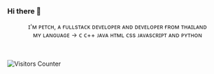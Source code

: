 ### Hi there 👋

<p align="center">
  <span>ɪ'ᴍ ᴘᴇᴛᴄʜ, ᴀ ғᴜʟʟsᴛᴀᴄᴋ ᴅᴇᴠᴇʟᴏᴘᴇʀ ᴀɴᴅ ᴅᴇᴠᴇʟᴏᴘᴇʀ ғʀᴏᴍ ᴛʜᴀɪʟᴀɴᴅ</span><br>
  <span>ᴍʏ ʟᴀɴɢᴜᴀɢᴇ → ᴄ ᴄ++ ᴊᴀᴠᴀ ʜᴛᴍʟ ᴄss ᴊᴀᴠᴀsᴄʀɪᴘᴛ ᴀɴᴅ ᴘʏᴛʜᴏɴ</span>

  <br><br>
  <img src="https://visitor-badge.glitch.me/badge?page_id=P3TCH" alt="Visitors Counter">
</p>

<!--
**P3TCH/P3TCH** is a ✨ _special_ ✨ repository because its `README.md` (this file) appears on your GitHub profile.

Here are some ideas to get you started:

- 🔭 I’m currently working on ...
- 🌱 I’m currently learning ...
- 👯 I’m looking to collaborate on ...
- 🤔 I’m looking for help with ...
- 💬 Ask me about ...
- 📫 How to reach me: ...
- 😄 Pronouns: ...
- ⚡ Fun fact: ...
-->

